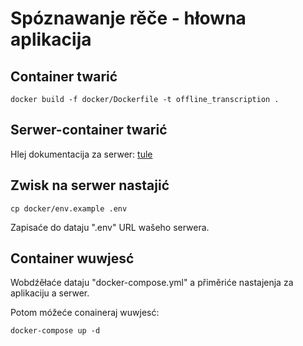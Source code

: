 # Spóznawanje rěče - hłowna aplikacija

## Container twarić

```code
docker build -f docker/Dockerfile -t offline_transcription .
```

## Serwer-container twarić

Hlej dokumentacija za serwer: [tule](https://github.com/ZalozbaDev/uploader-recny-model-serwer) 

## Zwisk na serwer nastajić

```code
cp docker/env.example .env
```

Zapisaće do dataju ".env" URL wašeho serwera.

## Container wuwjesć

Wobdźěłaće dataju "docker-compose.yml" a přiměriće nastajenja za aplikaciju a serwer.

Potom móžeće conaineraj wuwjesć: 

```code
docker-compose up -d
```
